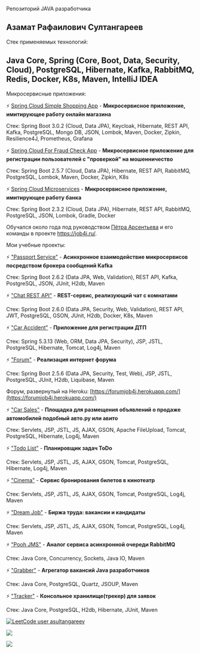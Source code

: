 Репозиторий JAVA разработчика

## Азамат Рафаилович Султангареев

Стек применяемых технологий:
## Java Core, Spring (Core, Boot, Data, Security, Cloud), PostgreSQL, Hibernate, Kafka, RabbitMQ, Redis, Docker, K8s, Maven, IntelliJ IDEA

Микросервисные приложения:

⚡ [Spring Cloud Simple Shopping App](https://github.com/Azamat-Sult/Spring-Cloud-Simple-Shopping-App) - **Микросервисное приложение, имитирующее работу онлайн магазина**

Стек: Spring Boot 3.0.2 (Cloud, Data JPA), Keycloak, Hibernate, REST API, Kafka, PostgreSQL, Mongo DB, JSON, Lombok, Maven, Docker, Zipkin, Resilience4J, Prometheus, Grafana

⚡ [Spring Cloud For Fraud Check App](https://github.com/Azamat-Sult/Spring-Cloud-For-Fraud-Check-App) - **Микросервисное приложение для регистрации пользователей с "проверкой" на мошенничество**

Стек: Spring Boot 2.5.7 (Cloud, Data JPA), Hibernate, REST API, RabbitMQ, PostgreSQL, Lombok, Maven, Docker, Zipkin, K8s

⚡ [Spring Cloud Microservices](https://github.com/Azamat-Sult/spring-cloud-microservices) - **Микросервисное приложение, имитирующее работу банка**

Стек: Spring Boot 2.3.2 (Cloud, Data JPA), Hibernate, REST API, RabbitMQ, PostgreSQL, JSON, Lombok, Gradle, Docker



Обучался около года под руководством [Пётра Арсентьева](https://github.com/peterarsentev) и его команды в проекте https://job4j.ru/.

Мои учебные проекты:

⚡ ["Passport Service"](https://github.com/Azamat-Sult/job4j_rest_passport) - **Асинхронное взаимодействие микросервисов посредством брокера сообщений Kafka**

Стек: Spring Boot 2.6.2 (Data JPA, Web, Validation), REST API, Kafka, PostgreSQL, JSON, JUnit, H2db, Maven

⚡ ["Chat REST API"](https://github.com/Azamat-Sult/job4j_chat) - **REST-сервис, реализующий чат c комнатами**

Стек: Spring Boot 2.6.0 (Data JPA, Security, Web, Validation), REST API, JWT, PostgreSQL, GSON, JUnit, H2db, Docker, K8s, Maven

⚡ ["Car Accident"](https://github.com/Azamat-Sult/job4j_car_accident) - **Приложение для регистрации ДТП**

Стек: Spring 5.3.13 (Web, ORM, Data JPA, Security), JSP, JSTL, PostgreSQL, Hibernate, Tomcat, Log4j, Maven

⚡ ["Forum"](https://github.com/Azamat-Sult/job4j_forum) - **Реализация интернет форума**

Стек: Spring Boot 2.5.6 (Data JPA, Security, Test, Web), JSP, JSTL, PostgreSQL, JUnit, H2db, Liquibase, Maven

Форум, развернутый на Heroku: [https://forumjob4j.herokuapp.com/](https://forumjob4j.herokuapp.com/)

⚡ ["Car Sales"](https://github.com/Azamat-Sult/job4j_cars) - **Площадка для размещения объявлений о продаже автомобилей подобный авто.ру или авито**

Стек: Servlets, JSP, JSTL, JS, AJAX, GSON, Apache FileUpload, Tomcat, PostgreSQL, Hibernate, Log4j, Maven

⚡ ["Todo List"](https://github.com/Azamat-Sult/job4j_todo) - **Планировщик задач ToDo**

Стек: Servlets, JSP, JSTL, JS, AJAX, GSON, Tomcat, PostgreSQL, Hibernate, Log4j, Maven

⚡ ["Cinema"](https://github.com/Azamat-Sult/job4j_cinema) - **Сервис бронирования билетов в кинотеатр**

Стек: Servlets, JSP, JSTL, JS, AJAX, GSON, Tomcat, PostgreSQL, Log4j, Maven

⚡ ["Dream Job"](https://github.com/Azamat-Sult/job4j_dreamjob) - **Биржа труда: вакансии и кандидаты**

Стек: Servlets, JSP, JSTL, JS, AJAX, GSON, Tomcat, PostgreSQL, Log4j, Maven

⚡ ["Pooh JMS"](https://github.com/Azamat-Sult/job4j_pooh) - **Аналог сервиса асинхронной очереди RabbitMQ**

Стек: Java Core, Concurrency, Sockets, Java IO, Maven

⚡ ["Grabber"](https://github.com/Azamat-Sult/job4j_grabber) - **Агрегатор вакансий Java разработчиков**

Стек: Java Core, PostgreSQL, Quartz, JSOUP, Maven

⚡ ["Tracker"](https://github.com/Azamat-Sult/job4j_tracker) - **Консольное хранилище(трекер) для заявок**

Стек: Java Core, PostgreSQL, H2db, Hibernate, JUnit, Maven

[![LeetCode user asultangareev](https://img.shields.io/badge/dynamic/json?style=plastic&labelColor=black&color=%23ffa116&label=LeetCode&query=solvedOverTotal&url=https%3A%2F%2Fleetcode-badge.vercel.app%2Fapi%2Fusers%2Fasultangareev&logo=leetcode&logoColor=yellow)](https://leetcode.com/asultangareev/)

[![](https://badgen.net/badge/icon/telegram?icon=telegram&label)](https://t.me/asultangareev)

![](https://komarev.com/ghpvc/?username=Azamat-Sult&color=brightgreen&style=plastic)
